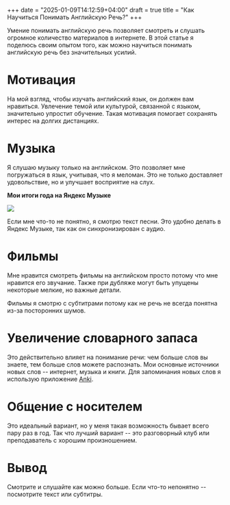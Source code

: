 +++
date = "2025-01-09T14:12:59+04:00"
draft = true
title = "Как Научиться Понимать Английскую Речь?"
+++

Умение понимать английскую речь позволяет смотреть и слушать огромное количество материалов в интернете. В этой статье я поделюсь своим опытом того, как можно научиться понимать английскую речь без значительных усилий.

# Мотивация

На мой взгляд, чтобы изучать английский язык, он должен вам нравиться. Увлечение темой или культурой, связанной с языком, значительно упростит обучение. Такая мотивация помогает сохранять интерес на долгих дистанциях.

# Музыка

Я слушаю музыку только на английском. Это позволяет мне погружаться в язык, учитывая, что я меломан. Это не только доставляет удовольствие, но и улучшает восприятие на слух.

**Мои итоги года на Яндекс Музыке**

![](/YandexMusic2024.png)

Если мне что-то не понятно, я смотрю текст песни. Это удобно делать в Яндекс Музыке, так как он синхронизирован с аудио.

# Фильмы

Мне нравится смотреть фильмы на английском просто потому что мне нравится его звучание. Также при дубляже могут быть упущены некоторые мелкие, но важные детали.

Фильмы я смотрю с субтитрами потому как не речь не всегда понятна из-за посторонних шумов.

# Увеличение словарного запаса

Это действительно влияет на понимание речи: чем больше слов вы знаете, тем больше слов можете распознать. Мои основные источники новых слов -- интернет, музыка и книги. Для запоминания новых слов я использую приложение [Anki](https://apps.ankiweb.net/).

# Общение с носителем

Это идеальный вариант, но у меня такая возможность бывает всего пару раз в год. Так что лучший вариант -- это разговорный клуб или преподаватель с хорошим произношением.

# Вывод

Смотрите и слушайте как можно больше. Если что-то непонятно -- посмотрите текст или субтитры.
